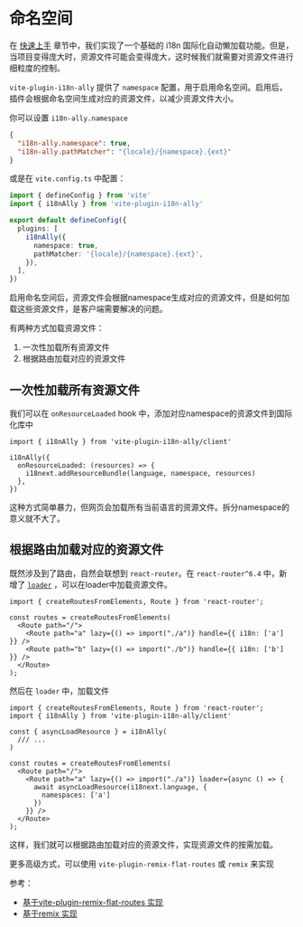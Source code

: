 # 命名空间

在 [快速上手](./getting-started) 章节中，我们实现了一个基础的 i18n 国际化自动懒加载功能。但是，当项目变得庞大时，资源文件可能会变得庞大，这时候我们就需要对资源文件进行细粒度的控制。

`vite-plugin-i18n-ally` 提供了 `namespace` 配置，用于启用命名空间。启用后，插件会根据命名空间生成对应的资源文件，以减少资源文件大小。

你可以设置 `i18n-ally.namespace`
```json
{
  "i18n-ally.namespace": true,
  "i18n-ally.pathMatcher": "{locale}/{namespace}.{ext}"
}
```
或是在 `vite.config.ts` 中配置：

```ts
import { defineConfig } from 'vite'
import { i18nAlly } from 'vite-plugin-i18n-ally'

export default defineConfig({
  plugins: [
    i18nAlly({
      namespace: true,
      pathMatcher: '{locale}/{namespace}.{ext}',
    }),
  ],
})
```

启用命名空间后，资源文件会根据namespace生成对应的资源文件，但是如何加载这些资源文件，是客户端需要解决的问题。

有两种方式加载资源文件：

1. 一次性加载所有资源文件
2. 根据路由加载对应的资源文件

## 一次性加载所有资源文件


我们可以在 `onResourceLoaded` hook 中，添加对应namespace的资源文件到国际化库中

```tsx
import { i18nAlly } from 'vite-plugin-i18n-ally/client'

i18nAlly({
  onResourceLoaded: (resources) => {
    i18next.addResourceBundle(language, namespace, resources)
  },
})
```

这种方式简单暴力，但网页会加载所有当前语言的资源文件。拆分namespace的意义就不大了。

## 根据路由加载对应的资源文件

既然涉及到了路由，自然会联想到 `react-router`。在 `react-router^6.4` 中，新增了 [`loader`](https://reactrouter.com/en/main/route/loader) ，可以在loader中加载资源文件。

```tsx
import { createRoutesFromElements, Route } from 'react-router';

const routes = createRoutesFromElements(
  <Route path="/">
    <Route path="a" lazy={() => import("./a")} handle={{ i18n: ['a'] }} />
    <Route path="b" lazy={() => import("./b")} handle={{ i18n: ['b'] }} />
  </Route>
);
```

然后在 `loader` 中，加载文件

```tsx
import { createRoutesFromElements, Route } from 'react-router';
import { i18nAlly } from 'vite-plugin-i18n-ally/client'

const { asyncLoadResource } = i18nAlly(
  /// ...
)

const routes = createRoutesFromElements(
  <Route path="/">
    <Route path="a" lazy={() => import("./a")} loader={async () => {
      await asyncLoadResource(i18next.language, {
        namespaces: ['a']
      })
    }} />
  </Route>
);
```

这样，我们就可以根据路由加载对应的资源文件，实现资源文件的按需加载。

更多高级方式，可以使用 `vite-plugin-remix-flat-routes` 或 `remix` 来实现

参考：
- [基于vite-plugin-remix-flat-routes 实现](https://github.com/hemengke1997/vite-plugin-i18n-ally/tree/master/playground/remix-flat-routes)
- [基于remix 实现](https://github.com/hemengke1997/vite-plugin-i18n-ally/tree/master/playground/remix-ssr)
